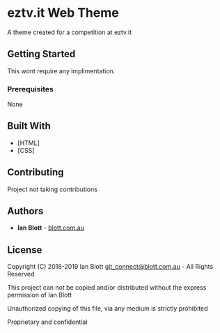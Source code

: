# eztv.it Web Theme

A theme created for a competition at eztv.it

## Getting Started

This wont require any implimentation.

### Prerequisites

None

## Built With

* [HTML]
* [CSS]

## Contributing

Project not taking contributions

## Authors

* **Ian Blott** - [blott.com.au](http://blott.com.au)

## License

Copyright (C) 2018-2019 Ian Blott <git_connect@blott.com.au> - All Rights Reserved

This project can not be copied and/or distributed without the express permission of Ian Blott

Unauthorized copying of this file, via any medium is strictly prohibited 

Proprietary and confidential
